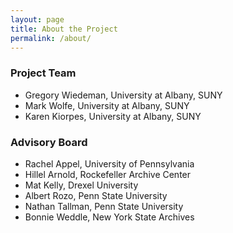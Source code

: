 ```yaml
---
layout: page
title: About the Project
permalink: /about/
---
```


### Project Team

* Gregory Wiedeman, University at Albany, SUNY
* Mark Wolfe, University at Albany, SUNY
* Karen Kiorpes, University at Albany, SUNY

### Advisory Board

* Rachel Appel, University of Pennsylvania
* Hillel Arnold, Rockefeller Archive Center
* Mat Kelly, Drexel University
* Albert Rozo, Penn State University
* Nathan Tallman, Penn State University
* Bonnie Weddle, New York State Archives
